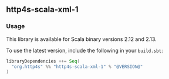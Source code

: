 ## http4s-scala-xml-1

### Usage

This library is available for Scala binary versions 2.12 and 2.13.

To use the latest version, include the following in your `build.sbt`:

```scala
libraryDependencies ++= Seq(
  "org.http4s" %% "http4s-scala-xml-1" % "@VERSION@"
)
```
